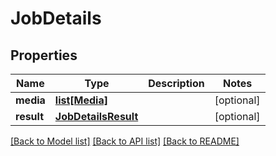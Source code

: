 # JobDetails

## Properties
Name | Type | Description | Notes
------------ | ------------- | ------------- | -------------
**media** | [**list[Media]**](Media.md) |  | [optional] 
**result** | [**JobDetailsResult**](JobDetailsResult.md) |  | [optional] 

[[Back to Model list]](../README.md#documentation-for-models) [[Back to API list]](../README.md#documentation-for-api-endpoints) [[Back to README]](../README.md)


